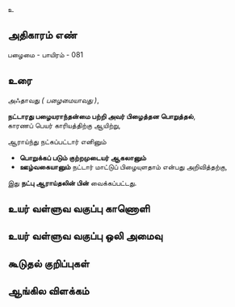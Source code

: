 உ


## அதிகாரம் எண்

பழைமை - பாயிரம் - 081 	
## உரை

அஃதாவது _( பழைமையாவது )_,  

**நட்டாரது பழையராந்தன்மை பற்றி அவர் பிழைத்தன பொறுத்தல்**,  
காரணப் பெயர் காரியத்திற்கு ஆயிற்று,  

ஆராய்ந்து நட்கப்பட்டார் எனினும்  
* **பொறுக்கப் படும் குற்றமுடையர் ஆகலானும்**  
* **ஊழ்வகையானும்** நட்டார் மாட்டுப் பிழையுளதாம் என்பது அறிவித்தற்கு,  

இது **நட்பு ஆராய்தலின் பின்** வைக்கப்பட்டது.


## உயர் வள்ளுவ வகுப்பு காணொளி


## உயர் வள்ளுவ வகுப்பு ஒலி அமைவு 


## கூடுதல் குறிப்புகள்


## ஆங்கில விளக்கம்

